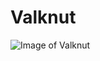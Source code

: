 # Valknut

![Image of Valknut](https://i.pinimg.com/originals/59/0c/49/590c494ff614a738dd24af228ac0c676.jpg)
